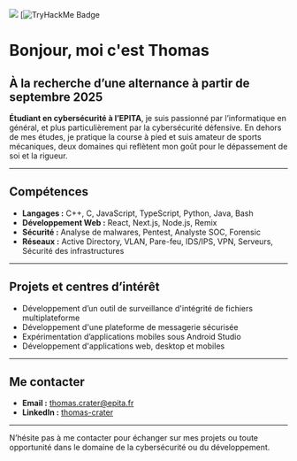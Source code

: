 ![](https://github.com/thom-cr/thom-cr/blob/main/source.gif)
[![TryHackMe Badge](https://tryhackme-badges.s3.amazonaws.com/BlackSunS3C.png)
# Bonjour, moi c'est Thomas

## À la recherche d’une alternance à partir de septembre 2025

**Étudiant en cybersécurité à l’EPITA**, je suis passionné par l’informatique en général, et plus particulièrement par la cybersécurité défensive. En dehors de mes études, je pratique la course à pied et suis amateur de sports mécaniques, deux domaines qui reflètent mon goût pour le dépassement de soi et la rigueur.

---

## Compétences

- **Langages :** C++, C, JavaScript, TypeScript, Python, Java, Bash  
- **Développement Web :** React, Next.js, Node.js, Remix  
- **Sécurité :** Analyse de malwares, Pentest, Analyste SOC, Forensic  
- **Réseaux :** Active Directory, VLAN, Pare-feu, IDS/IPS, VPN, Serveurs, Sécurité des infrastructures  

---

## Projets et centres d’intérêt

- Développement d’un outil de surveillance d'intégrité de fichiers multiplateforme  
- Développement d'une plateforme de messagerie sécurisée  
- Expérimentation d’applications mobiles sous Android Studio  
- Développement d'applications web, desktop et mobiles  

---

## Me contacter

- **Email :** thomas.crater@epita.fr  
- **LinkedIn :** [thomas-crater](https://www.linkedin.com/in/thomas-crater)  

---

N’hésite pas à me contacter pour échanger sur mes projets ou toute opportunité dans le domaine de la cybersécurité ou du développement.

